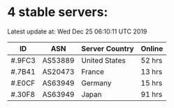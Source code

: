 # 4 stable servers:

Latest update at: Wed Dec 25 06:10:11 UTC 2019

| ID | ASN | Server Country | Online |
| -- | --- | -------------- | ------ |
| #.9FC3 | AS53889 | United States | 52 hrs |
| #.7B41 | AS20473 | France | 13 hrs |
| #.E0CF | AS63949 | Germany | 15 hrs |
| #.30F8 | AS63949 | Japan | 91 hrs |

